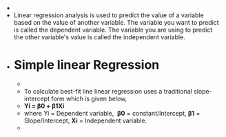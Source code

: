 -
- Linear regression analysis is used to predict the value of a variable based on the value of another variable. The variable you want to predict is called the dependent variable. The variable you are using to predict the other variable's value is called the independent variable.
- # Simple linear Regression
	-
	- To calculate best-fit line linear regression uses a traditional slope-intercept form which is given below,
	- **Yi = β0 + β1Xi**
	- where Yi = Dependent variable,  **β0** = constant/Intercept, **β1** = Slope/Intercept, **Xi** = Independent variable.
	-